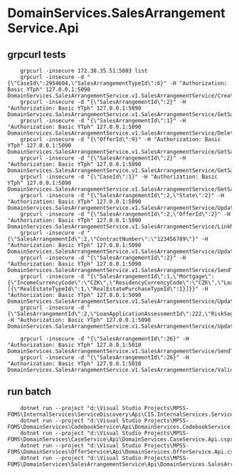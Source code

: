 ﻿# DomainServices.SalesArrangementService.Api

## grpcurl tests
        grpcurl -insecure 172.30.35.51:5003 list
        grpcurl -insecure -d "{\"CaseId\":2954604,\"SalesArrangementTypeId\":6}" -H "Authorization: Basic YTph" 127.0.0.1:5090 DomainServices.SalesArrangementService.v1.SalesArrangementService/CreateSalesArrangement
        grpcurl -insecure -d "{\"SalesArrangementId\":2}" -H "Authorization: Basic YTph" 127.0.0.1:5090 DomainServices.SalesArrangementService.v1.SalesArrangementService/GetSalesArrangement
        grpcurl -insecure -d "{\"SalesArrangementId\":1}" -H "Authorization: Basic YTph" 127.0.0.1:5090 DomainServices.SalesArrangementService.v1.SalesArrangementService/DeleteSalesArrangement
        grpcurl -insecure -d "{\"OfferId\":9}" -H "Authorization: Basic YTph" 127.0.0.1:5090 DomainServices.SalesArrangementService.v1.SalesArrangementService/GetSalesArrangementByOfferId
        grpcurl -insecure -d "{\"SalesArrangementId\":2}" -H "Authorization: Basic YTph" 127.0.0.1:5090 DomainServices.SalesArrangementService.v1.SalesArrangementService/GetSalesArrangementData
        grpcurl -insecure -d "{\"CaseId\":1}" -H "Authorization: Basic YTph" 127.0.0.1:5090 DomainServices.SalesArrangementService.v1.SalesArrangementService/GetSalesArrangementsByCaseId
        grpcurl -insecure -d "{\"SalesArrangementId\":2,\"State\":2}" -H "Authorization: Basic YTph" 127.0.0.1:5090 DomainServices.SalesArrangementService.v1.SalesArrangementService/UpdateSalesArrangementState
        grpcurl -insecure -d "{\"SalesArrangementId\":2,\"OfferId\":2}" -H "Authorization: Basic YTph" 127.0.0.1:5090 DomainServices.SalesArrangementService.v1.SalesArrangementService/LinkModelationToSalesArrangement
        grpcurl -insecure -d "{\"SalesArrangementId\":2,\"ContractNumber\":\"123456789\"}" -H "Authorization: Basic YTph" 127.0.0.1:5090 DomainServices.SalesArrangementService.v1.SalesArrangementService/UpdateSalesArrangement
        grpcurl -insecure -d "{\"SalesArrangementId\":2}" -H "Authorization: Basic YTph" 127.0.0.1:5090 DomainServices.SalesArrangementService.v1.SalesArrangementService/SendToCmp
        grpcurl -insecure -d "{\"SalesArrangementId\":1,\"Mortgage\":{\"IncomeCurrencyCode\":\"CZK\",\"ResidencyCurrencyCode\":\"CZK\",\"LoanRealEstates\":[{\"RealEstateTypeId\":1,\"RealEstatePurchaseTypeId\":1}]}}" -H "Authorization: Basic YTph" 127.0.0.1:5090 DomainServices.SalesArrangementService.v1.SalesArrangementService/UpdateSalesArrangementParameters
        grpcurl -insecure -d "{\"SalesArrangementId\":2,\"LoanApplicationAssessmentId\":222,\"RiskSegment\":\"xxxxx\"}" -H "Authorization: Basic YTph" 127.0.0.1:5090 DomainServices.SalesArrangementService.v1.SalesArrangementService/UpdateLoanAssessmentParameters

        grpcurl -insecure -d "{\"SalesArrangementId\":26}" -H "Authorization: Basic YTph" 127.0.0.1:5010 DomainServices.SalesArrangementService.v1.SalesArrangementService/SendToCmp
        grpcurl -insecure -d "{\"SalesArrangementId\":26}" -H "Authorization: Basic YTph" 127.0.0.1:5010 DomainServices.SalesArrangementService.v1.SalesArrangementService/ValidateSalesArrangement

## run batch
        dotnet run --project "d:\Visual Studio Projects\MPSS-FOMS\InternalServices\ServiceDiscovery\Api\CIS.InternalServices.ServiceDiscovery.Api.csproj"
        dotnet run --project "d:\Visual Studio Projects\MPSS-FOMS\DomainServices\CodebookService\Api\DomainServices.CodebookService.Api.csproj"
        dotnet run --project "d:\Visual Studio Projects\MPSS-FOMS\DomainServices\CaseService\Api\DomainServices.CaseService.Api.csproj"
        dotnet run --project "d:\Visual Studio Projects\MPSS-FOMS\DomainServices\OfferService\Api\DomainServices.OfferService.Api.csproj"
        dotnet run --project "d:\Visual Studio Projects\MPSS-FOMS\DomainServices\SalesArrangementService\Api\DomainServices.SalesArrangementService.Api.csproj"


